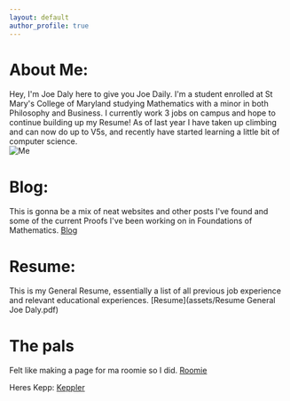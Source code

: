 ```yaml
---
layout: default
author_profile: true
---
```

# About Me:
Hey, I'm Joe Daly here to give you Joe Daily. I'm a student enrolled at St Mary's College of Maryland studying Mathematics with a minor in both Philosophy and Business. I currently work 3 jobs on campus and hope to continue building up my Resume! As of last year I have taken up climbing and can now do up to V5s, and recently have started learning a little bit of computer science. <br/>
![Me](https://github.com/Joecontrair/Joecontrair.github.io/blob/main/Pages/assets/Images/Pic.pnghttps://github.com/Joecontrair/Joecontrair.github.io/blob/main/Pages/assets/Images/Pic.png?raw=true)

# Blog: 
This is gonna be a mix of neat websites and other posts I've found and some of the current Proofs I've been working on in Foundations of Mathematics. [Blog](Pages/BlogPage.md)

# Resume: 
This is my General Resume, essentially a list of all previous job experience and relevant educational experiences. 
[Resume](assets/Resume General Joe Daly.pdf)

# The pals
Felt like making a page for ma roomie so I did. [Roomie](Pages/Roomie.md)<br/>

Heres Kepp: [Keppler](Pages/Keppler.md)

